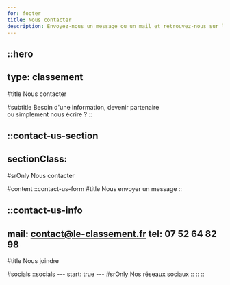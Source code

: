 ```yaml
---
for: footer
title: Nous contacter
description: Envoyez-nous un message ou un mail et retrouvez-nous sur les réseaux sociaux.
---
```


::hero
---
type: classement
---
#title
Nous contacter

#subtitle
Besoin d'une information, devenir partenaire<br /> ou simplement nous écrire ?
::

::contact-us-section
---
sectionClass:
---
#srOnly
Nous contacter

#content
  ::contact-us-form
  #title
  Nous envoyer un message
  ::

  ::contact-us-info
  ---
  mail: contact@le-classement.fr
  tel: 07 52 64 82 98
  ---
  #title
  Nous joindre

  #socials
    ::socials
    ---
    start: true
    ---
    #srOnly
    Nos réseaux sociaux
    ::
  ::
::
